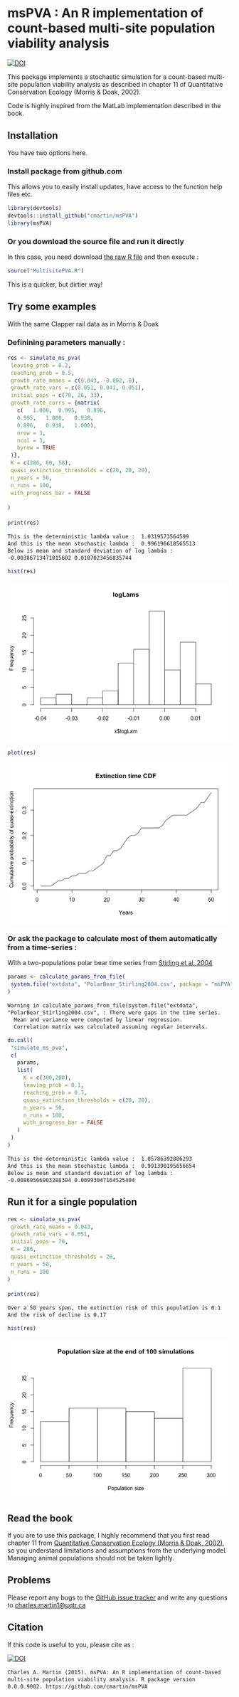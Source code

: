 # msPVA : An R implementation of count-based multi-site population viability analysis
[![DOI](https://zenodo.org/badge/19481/cmartin/msPVA.svg)](https://zenodo.org/badge/latestdoi/19481/cmartin/msPVA)

This package implements a stochastic simulation for a count-based multi-site population viability analysis as described in chapter 11 of Quantitative Conservation Ecology (Morris & Doak, 2002).

Code is highly inspired from the MatLab implementation described in the book.

## Installation
You have two options here.

### Install package from github.com
This allows you to easily install updates, have access to the function help files etc.

```r
library(devtools)
devtools::install_github("cmartin/msPVA")
library(msPVA)
```

### Or you download the source file and run it directly
In this case, you need download [the raw R file](https://raw.githubusercontent.com/cmartin/msPVA/master/R/MultisitePVA.R)
and then execute : 

```r
source("MultisitePVA.R")
```
This is a quicker, but dirtier way!

## Try some examples

With the same Clapper rail data as in Morris & Doak

### Definining parameters manually : 


```r
res <- simulate_ms_pva(
 leaving_prob = 0.2,
 reaching_prob = 0.5,
 growth_rate_means = c(0.043, -0.002, 0),
 growth_rate_vars = c(0.051, 0.041, 0.051),
 initial_pops = c(70, 26, 33),
 growth_rate_corrs = {matrix(
   c(	1.000,	0.995,   0.896,
   0.995,	1.000,   0.938,
   0.896,	0.938,   1.000),
   nrow = 3,
   ncol = 3,
   byrow = TRUE
 )},
 K = c(286, 60, 58),
 quasi_extinction_thresholds = c(20, 20, 20),
 n_years = 50,
 n_runs = 100,
 with_progress_bar = FALSE

)

print(res)
```

```
This is the deterministic lambda value :  1.0319573564599
And this is the mean stochastic lambda :  0.996196618565513
Below is mean and standard deviation of log lambda :
-0.00386713471015602 0.0107023456835744
```

```r
hist(res)
```

![](README_files/figure-html/msExample-1.png) 

```r
plot(res)
```

![](README_files/figure-html/msExample-2.png) 

### Or ask the package to calculate most of them automatically from a time-series : 
With a two-populations polar bear time series from [Stirling et al. 2004](http://arctic.journalhosting.ucalgary.ca/arctic/index.php/arctic/article/view/479/509)

```r
params <- calculate_params_from_file(
 system.file("extdata", "PolarBear_Stirling2004.csv", package = "msPVA")
)
```

```
Warning in calculate_params_from_file(system.file("extdata", "PolarBear_Stirling2004.csv", : There were gaps in the time series.
  Mean and variance were computed by linear regression.
  Correlation matrix was calculated assuming regular intervals.
```

```r
do.call(
 "simulate_ms_pva",
 c(
   params,
   list(
     K = c(300,200),
     leaving_prob = 0.1,
     reaching_prob = 0.7,
     quasi_extinction_thresholds = c(20, 20),
     n_years = 50,
     n_runs = 100,
     with_progress_bar = FALSE
   )
 )
)
```

```
This is the deterministic lambda value :  1.05786392886293
And this is the mean stochastic lambda :  0.991390195656654
Below is mean and standard deviation of log lambda :
-0.00869566903288304 0.00993047164525404
```

## Run it for a single population

```r
res <- simulate_ss_pva(
 growth_rate_means = 0.043,
 growth_rate_vars = 0.051,
 initial_pops = 70,
 K = 286,
 quasi_extinction_thresholds = 20,
 n_years = 50,
 n_runs = 100
)

print(res)
```

```
Over a 50 years span, the extinction risk of this population is 0.1
And the risk of decline is 0.17
```

```r
hist(res)
```

![](README_files/figure-html/ssExample-1.png) 

## Read the book
If you are to use this package, I highly recommend that you first read chapter 11 from [Quantitative Conservation Ecology (Morris & Doak, 2002)](http://www.sinauer.com/quantitative-conservation-biology-theory-and-practice-of-population-viability-analysis.html), so you understand limitations and assumptions from the underlying model. Managing animal populations should not be taken lightly.

## Problems
Please report any bugs to the [GitHub issue tracker](https://github.com/cmartin/msPVA/issues) and write any questions to <charles.martin1@uqtr.ca>

## Citation
If this code is useful to you, please cite as : 

[![DOI](https://zenodo.org/badge/19481/cmartin/msPVA.svg)](https://zenodo.org/badge/latestdoi/19481/cmartin/msPVA)


```
Charles A. Martin (2015). msPVA: An R implementation of count-based multi-site population viability analysis. R package version 0.0.0.9002. https://github.com/cmartin/msPVA
```
